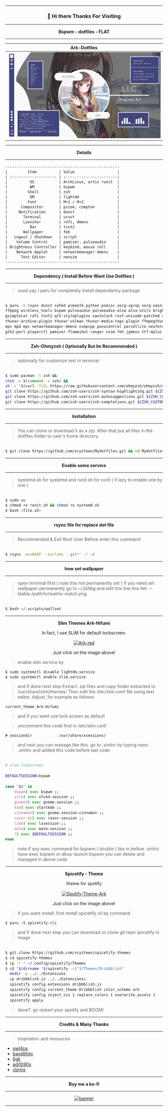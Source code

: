 ------------------------------
<h3 align="center">👋 Hi there Thanks For Visiting</h3>
<img alt="" align="right" src="https://badges.pufler.dev/visits/vcyzteen/Mydotfiles?style=flat-square&label=&color=fa74b2&logo=GitHub&logoColor=white&labelColor=373e4d"/>

------------------------------
<b><p align="center">Bspwm - dotfiles - FLAT</p></b>

------------------------------

| Ark-Dotfiles |
|-----------------------|
|![img](images/center.png)|

------------------------------
<b><p align="center">Details</p></b>

------------------------------

```
---------------------------------------------------
|         Item          | Value                   |
| :-------------------: | :-----------------------|
|          OS           | ArchLinux, artix runit  |
|          WM           | bspwm                   |
|         Shell         | zsh                     |
|          DM           | lightdm                 |
|         Font          | M+1 / M+2               |
|      Compositor       | picom, compton          |
|     Notification      | dunst                   |
|       Terminal        | urxvt                   |
|       Launcher        | rofi, dmenu             |
|          Bar          | tint2                   |
|       Wallpaper       | feh                     |
|   Logout / Shutdown   | script                  |
|    Volume Control     | pamixer, pulseaudio     |
| Brightness Controller | keybind, mouse roll     |
|    Network Applet     | networkmanager-dmenu    |
|      Text Editor      | neovim                  |
---------------------------------------------------
```

------------------------------
<b><p align="center">Dependency ( Install Before Want Use Dotfiles )</p></b>

------------------------------

> used yay / paru for completely install dependency package
```bash

$ paru -S rsync dunst sxhkd pcmanfm python psmisc xorg-xprop xorg-xwininfo imagemagick \
ffmpeg wireless_tools bspwm pulseaudio pulseaudio-alsa alsa-utils brightnessctl nitrogen \
gsimplecal rofi tint2 qt5-styleplugins xautolock rxvt-unicode-patched xclip scrot thunar \
thunar-archive-plugin thunar-volman thunar-media-tags-plugin ffmpegthumbnailer tumbler viewnior \
mpv mpd mpc networkmanager-dmenu ncmpcpp pavucontrol parcellite neofetch w3m htop picom-ibhagwan-git \
gtk2-perl playerctl pamixer flameshot ranger nvim feh jgmenu ttf-mplus slim
```
------------------------------
<b><p align="center">Zsh-Ohmyzsh ( Optionally But Im Recommended )</p></b>

------------------------------

> optionally for customize text in terminal
```bash

$ sudo pacman -S zsh &&
chsh -s $(command -v zsh) &&
sh -c "$(curl -fsSL https://raw.githubusercontent.com/ohmyzsh/ohmyzsh/master/tools/install.sh)" &&
git clone https://github.com/zsh-users/zsh-syntax-highlighting.git ${ZSH_CUSTOM:-~/.oh-my-zsh/custom}/plugins/zsh-syntax-highlighting &&
git clone https://github.com/zsh-users/zsh-autosuggestions.git ${ZSH_CUSTOM:-~/.oh-my-zsh/custom}/plugins/zsh-autosuggestions &&
git clone https://github.com/zsh-users/zsh-completions.git ${ZSH_CUSTOM:=~/.oh-my-zsh/custom}/plugins/zsh-completions
```
------------------------------
<b><p align="center">Installation</p></b>

------------------------------

> You can clone or download it as a zip. After that put all files in the dotfiles folder to user's home directory.
```bash

$ git clone https://github.com/vcyzteen/Mydotfiles.git && cd Mydotfiles/
```
------------------------------
<b><p align="center">Enable some service</p></b>

------------------------------

> systemd.sh for systemd and runit.sh for runit ( if lazy to enable one by one )
```bash

$ sudo su
$ chmod +x runit.sh && chmod +x systemd.sh
$ bash <file.sh>
```
------------------------------
<b><p align="center">rsync file for replace dot file</p></b>

------------------------------

> Recommended & Exit Root User Before enter this command
```bash

$ rsync -avxHAXP --exclude '.git*' .* ~/
```
------------------------------
<b><p align="center">how set wallpaper</p></b>

------------------------------

> open terminal first ( note this not permanently set ) if you need set wallpaper permanently go to *~/.fehbg* and edit this line line feh --blabla /path/to/wall/io-match.png
```bash

$ bash ~/.scripts/wallset
```

------------------------------
<b><p align="center">Slim Themes Ark-Hifumi</p></b>
<p align="center">In fact, I use SLiM for default lockscreen.</p>
<p align="center"><a href="https://drive.google.com/drive/folders/1_Ktq9kGqDi0TNC8Q49AWpLo2HvWkPhnQ?usp=sharing">
<img src="https://github.com/vcyzteen/Mydotfiles/blob/master/images/hifumi.png" alt="Ark-red" align="center"/></a></p>
<p align="center">Just click on the image above!</p>

> enable slim service by

    $ sudo systemctl disable lightdm.service 
    $ sudo systemctl enable slim.service   

> and if done next step
    Extract .zip files and copy folder extracted to /usr/share/slim/themes/
    Then edit the /etc/slim.conf file using text editor. Adjust, for example as follows:

    current_theme Ark-Hifumi

> and if you want use lock screen as default

> uncomment this code first in /etc/slim.conf

    # sessiondir            /usr/share/xsessions/

> and next you can manage like this. go to .xinitrc by typing nano .xinitrc and added this code before last code

```bash

# slim-lockscreen

DEFAULTSESSION=bspwm

case "$1" in
    bspwm) exec bspwm ;;
    xfce) exec xfce4-session ;;
    gnome3) exec gnome-session ;;
    kde) exec startkde ;;
    cinnamon) exec gnome-session-cinnamon ;;
    razor-qt) exec razor-session ;;
    lxde) exec lxsession ;;
    mate) exec mate-session ;;
    *) exec $DEFAULTSESSION ;;
esac
```
> note if any exec command for bspwm ( double ) like in bellow .xinitrc have exec bspwm or dbus-launch bspwm you can delete and managed in above code

------------------------------

<b><p align="center">Spicetify - Theme</p></b>
<p align="center">theme for spotify</p>
<p align="center"><a href="https://github.com/vcyzteen/spicetify-themes/tree/master/Dribbblish">
<img src="https://github.com/vcyzteen/spicetify-themes/blob/master/Dribbblish/2021-04-15-165740_1366x768_scrot.png" alt="Spotify-Theme-Ark" align="center"/></a></p>
<p align="center">Just click on the image above!</p>

> if you want install. first install spicetify cli by command

    $ paru -S spicetify-cli

> and if done next step you can download or clone git repo spicetify in image

```bash

$ git clone https://github.com/vcyzteen/spicetify-themes
$ cd spicetify-themes
$ cp -r * ~/.config/spicetify/Themes
$ cd "$(dirname "$(spicetify -c)")/Themes/Dribbblish"
  mkdir -p ../../Extensions
  cp dribbblish.js ../../Extensions/.
  spicetify config extensions dribbblish.js
  spicetify config current_theme Dribbblish color_scheme ark
  spicetify config inject_css 1 replace_colors 1 overwrite_assets 1
  spicetify apply
```
> done?. go restart your spotify and BOOM!

------------------------------

<b><p align="center">Credits & Many Thanks</p></b>

------------------------------

> Inspiration and resources

* [owl4ce](https://github.com/owl4ce)
* [bandithijo](https://github.com/bandithijo)
* [6gk](https://github.com/6gk)
* [adi1090x](https://github.com/adi1090x)
* [cbrnix](https://github.com/cbrnix/)
-----------------------------------------

<b><p align="center">Buy me a ko-fi</p></b>

------------------------------

<p align="center"><a href="https://ko-fi.com/iocode"><img alt="banner" width="30%" src="https://www.ko-fi.com/img/githubbutton_sm.svg" /></a>

-----------------------------------------

